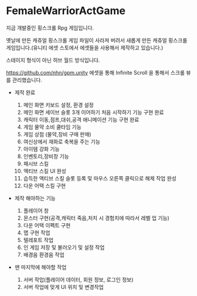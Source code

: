 # FemaleWarriorActGame

지금 개발중인 횡스크롤 Rpg 게임입니다.


옛날에 만든 캐쥬얼 횡스크롤 게임 파일이 사라져 버려서 새롭게 만든 캐쥬얼 횡스크롤 게임입니다.(유니티 에셋 스토에서 에셋들을 사용해서 제작하고 있습니다.)

스테이지 형식이 아닌 허브 월드 방식입니다.

https://github.com/nhn/gpm.unity 에셋을 통해 Infinite Scroll 을 통해서 스크롤 뷰를 관리했습니다.

- 제작 완료
  1. 메인 화면 키보드 설정, 환경 설정
  2. 메인 화면 세이브 슬롯 3개 이어하기 처음 시작하기 기능 구현 완료
  3. 캐릭터 이동,점프,대쉬,공격 애니메이션 기능 구현 완료
  4. 게임 물약 소비 쿨타임 기능
  5. 게임 상점 (물약,장비 구매 판매)
  6. 여신상에서 재화로 축복을 주는 기능
  7. 아이템 강화 기능
  8. 인벤토리,장비창 기능
  9. 패시브 스킬
  10. 액티브 스킬 UI 완성
  11. 습득한 액티브 스킬 슬롯 등록 및 마우스 오른쪽 클릭으로 해제 작업 완성
  12. 다운 어택 스킬 구현
 
- 제작 해야하는 기능
  1. 플레이어 창
  2. 몬스터 구현(공격,캐릭터 죽음,처치 시 경험치에 따라서 레벨 업 기능)
  3. 다운 어택 이펙트 구현
  4. 맵 구현 작업
  5. 텔레포트 작업
  6. 인 게임 저장 및 불러오기 및 설정 작업
  7. 배경음 환경음 작업


- 맨 마지막에 해야할 작업
  1. 서버 작업(플레이어 데이터, 회원 정보, 로그인 정보)
  2. 서버 작업에 맞게 UI 위치 및 변경작업 
